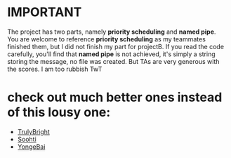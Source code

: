 # IMPORTANT
The project has two parts, namely **priority scheduling** and **named pipe**. You are welcome to reference **priority scheduling** as my teammates finished them, but I did not finish my part for projectB. If you read the code carefully, you'll find that **named pipe** is not achieved, it's simply a string storing the message, no file was created. But TAs are very generous with the scores. I am too rubbish TwT

# check out much better ones instead of this lousy one:
- [TrulyBright](https://github.com/TrulyBright/basekernel)
- [Soohti](https://github.com/Soohti/CS3103-Project)
- [YongeBai](https://github.com/YongeBai/OS_project)

